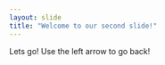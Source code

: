 ```yaml
---
layout: slide
title: "Welcome to our second slide!"
---
```

Lets go!
Use the left arrow to go back!
